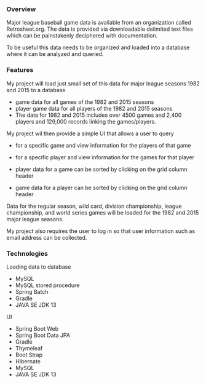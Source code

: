### Overview
Major league baseball game data is available from an organization called Retrosheet.org.  The data is provided via downloadable delimited text files which can be painstakenly deciphered with documentation.

To be useful this data needs to be organized and loaded into a database where it can be analyzed and queried.



### Features
My project will load just small set of this data for major league seasons 1982 and 2015 to a database
- game data for all games of the 1982 and 2015 seasons 
- player game data for all players of the 1982 and 2015 seasons
- The data for 1982 and 2015 includes over 4500 games and 2,400 players and 129,000 records linking the games/players.

My project wil then provide a simple UI that allows a user to query 
- for a specific game and view information for the players of that game
- for a specific player and view information for the games for that player

- player data for a game can be sorted by clicking on the grid column header
- game data for a player can be sorted by clicking on the grid column header

Data for the regular season, wild card, division championship, league championship, and world series games will be loaded for the 1982 and 2015 major league seasons.

My project also requires the user to log in so that user information such as email address can be collected.



### Technologies
Loading data to database
- MySQL
- MySQL stored procedure
- Spring Batch
- Gradle
- JAVA SE JDK 13

UI 
- Spring Boot Web
- Spring Boot Data JPA
- Gradle
- Thymeleaf
- Boot Strap
- Hibernate
- MySQL
- JAVA SE JDK 13